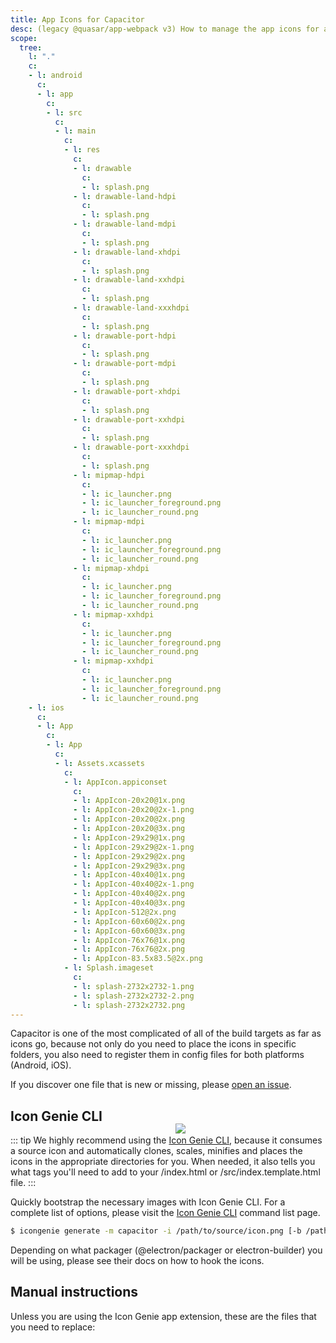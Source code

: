 ```yaml
---
title: App Icons for Capacitor
desc: (legacy @quasar/app-webpack v3) How to manage the app icons for a Quasar hybrid mobile app with Capacitor.
scope:
  tree:
    l: "."
    c:
    - l: android
      c:
      - l: app
        c:
        - l: src
          c:
          - l: main
            c:
            - l: res
              c:
              - l: drawable
                c:
                - l: splash.png
              - l: drawable-land-hdpi
                c:
                - l: splash.png
              - l: drawable-land-mdpi
                c:
                - l: splash.png
              - l: drawable-land-xhdpi
                c:
                - l: splash.png
              - l: drawable-land-xxhdpi
                c:
                - l: splash.png
              - l: drawable-land-xxxhdpi
                c:
                - l: splash.png
              - l: drawable-port-hdpi
                c:
                - l: splash.png
              - l: drawable-port-mdpi
                c:
                - l: splash.png
              - l: drawable-port-xhdpi
                c:
                - l: splash.png
              - l: drawable-port-xxhdpi
                c:
                - l: splash.png
              - l: drawable-port-xxxhdpi
                c:
                - l: splash.png
              - l: mipmap-hdpi
                c:
                - l: ic_launcher.png
                - l: ic_launcher_foreground.png
                - l: ic_launcher_round.png
              - l: mipmap-mdpi
                c:
                - l: ic_launcher.png
                - l: ic_launcher_foreground.png
                - l: ic_launcher_round.png
              - l: mipmap-xhdpi
                c:
                - l: ic_launcher.png
                - l: ic_launcher_foreground.png
                - l: ic_launcher_round.png
              - l: mipmap-xxhdpi
                c:
                - l: ic_launcher.png
                - l: ic_launcher_foreground.png
                - l: ic_launcher_round.png
              - l: mipmap-xxhdpi
                c:
                - l: ic_launcher.png
                - l: ic_launcher_foreground.png
                - l: ic_launcher_round.png
    - l: ios
      c:
      - l: App
        c:
        - l: App
          c:
          - l: Assets.xcassets
            c:
            - l: AppIcon.appiconset
              c:
              - l: AppIcon-20x20@1x.png
              - l: AppIcon-20x20@2x-1.png
              - l: AppIcon-20x20@2x.png
              - l: AppIcon-20x20@3x.png
              - l: AppIcon-29x29@1x.png
              - l: AppIcon-29x29@2x-1.png
              - l: AppIcon-29x29@2x.png
              - l: AppIcon-29x29@3x.png
              - l: AppIcon-40x40@1x.png
              - l: AppIcon-40x40@2x-1.png
              - l: AppIcon-40x40@2x.png
              - l: AppIcon-40x40@3x.png
              - l: AppIcon-512@2x.png
              - l: AppIcon-60x60@2x.png
              - l: AppIcon-60x60@3x.png
              - l: AppIcon-76x76@1x.png
              - l: AppIcon-76x76@2x.png
              - l: AppIcon-83.5x83.5@2x.png
            - l: Splash.imageset
              c:
              - l: splash-2732x2732-1.png
              - l: splash-2732x2732-2.png
              - l: splash-2732x2732.png
---
```



Capacitor is one of the most complicated of all of the build targets as far as icons go, because not only do you need to place the icons in specific folders, you also need to register them in config files for both platforms (Android, iOS).

If you discover one file that is new or missing, please [open an issue](https://github.com/quasarframework/quasar/issues).

<img src="https://cdn.quasar.dev/img/iconfactory.png" style="float:right;max-width:15%;min-width:240px;padding-top:40px">

## Icon Genie CLI

::: tip
We highly recommend using the [Icon Genie CLI](https://v2.quasar.dev/icongenie/introduction), because it consumes a source icon and automatically clones, scales, minifies and places the icons in the appropriate directories for you. When needed, it also tells you what tags you'll need to add to your /index.html or /src/index.template.html file.
:::

Quickly bootstrap the necessary images with Icon Genie CLI. For a complete list of options, please visit the [Icon Genie CLI](https://v2.quasar.dev/icongenie/command-list) command list page.

```bash
$ icongenie generate -m capacitor -i /path/to/source/icon.png [-b /path/to/background.png]
```

Depending on what packager (@electron/packager or electron-builder) you will be using, please see their docs on how to hook the icons.

## Manual instructions

Unless you are using the Icon Genie app extension, these are the files that you need to replace:

<DocTree :def="scope.tree" />
